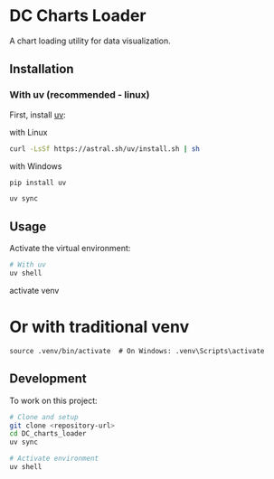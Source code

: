 # DC Charts Loader

A chart loading utility for data visualization.

## Installation

### With uv (recommended - linux)

First, install [uv](https://docs.astral.sh/uv/):

with Linux
```bash
curl -LsSf https://astral.sh/uv/install.sh | sh
```

with Windows
```shell
pip install uv
```

```bash
uv sync
```

## Usage

Activate the virtual environment:

```bash
# With uv
uv shell
```

activate venv

# Or with traditional venv
```
source .venv/bin/activate  # On Windows: .venv\Scripts\activate
```

## Development

To work on this project:

```bash
# Clone and setup
git clone <repository-url>
cd DC_charts_loader
uv sync

# Activate environment
uv shell
```